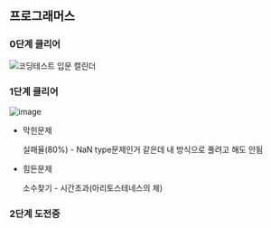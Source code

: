 ## 프로그래머스
### 0단계 클리어
![코딩테스트 입문 캘린더](https://user-images.githubusercontent.com/82068552/228738197-1d85dfa8-b442-4860-b8e8-0579ec321486.png)
### 1단계 클리어
![image](https://user-images.githubusercontent.com/82068552/229432327-52783131-f851-4653-abd7-ec5aeb98f1f5.png)
- 막힌문제

  실패율(80%) - NaN type문제인거 같은데 내 방식으로 풀려고 해도 안됨
  
- 힘든문제

  소수찾기 - 시간초과(아리토스테네스의 체)
### 2단계 도전중
